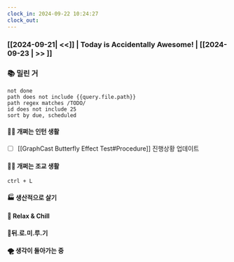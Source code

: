 ```yaml
---
clock_in: 2024-09-22 10:24:27
clock_out: 
---
```

### [[2024-09-21| <<]] | **Today is Accidentally Awesome!** | [[2024-09-23 | >> ]]

### 📚 밀린 거
```tasks
not done 
path does not include {{query.file.path}}
path regex matches /TODO/
id does not include 25
sort by due, scheduled
```

#### 🤦‍♂️ 개쩌는 인턴 생활
- [ ] [[GraphCast Butterfly Effect Test#Procedure]] 진행상황 업데이트

#### 👨‍🏫 개쩌는 조교 생활
`ctrl + L`

#### 🏭 생산적으로 살기

#### 🍻 Relax & Chill 


#### 💨뒤.로.미.루.기

#### 🌪 생각이 돌아가는 중